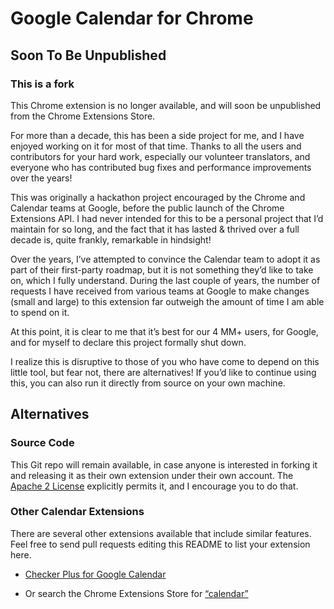 # Google Calendar for Chrome

## Soon To Be Unpublished
### This is a fork

This Chrome extension is no longer available, and will soon be unpublished from the Chrome Extensions Store.

For more than a decade, this has been a side project for me, and I have enjoyed working on it for most of that time. Thanks to all the users and contributors for your hard work, especially our volunteer translators, and everyone who has contributed bug fixes and performance improvements over the years!

This was originally a hackathon project encouraged by the Chrome and Calendar teams at Google, before the public launch of the Chrome Extensions API. I had never intended for this to be a personal project that I’d maintain for so long, and the fact that it has lasted & thrived over a full decade is, quite frankly, remarkable in hindsight!

Over the years, I’ve attempted to convince the Calendar team to adopt it as part of their first-party roadmap, but it is not something they’d like to take on, which I fully understand. During the last couple of years, the number of requests I have received from various teams at Google to make changes (small and large) to this extension far outweigh the amount of time I am able to spend on it.

At this point, it is clear to me that it’s best for our 4 MM+ users, for Google, and for myself to declare this project formally shut down.

I realize this is disruptive to those of you who have come to depend on this little tool, but fear not, there are alternatives! If you’d like to continue using this, you can also run it directly from source on your own machine.

## Alternatives

### Source Code

This Git repo will remain available, in case anyone is interested in forking it and releasing it as their own extension under their own account. The [Apache 2 License](COPYING) explicitly permits it, and I encourage you to do that.

### Other Calendar Extensions

There are several other extensions available that include similar features. Feel free to send pull requests editing this README to list your extension here.

- [Checker Plus for Google Calendar](https://chrome.google.com/webstore/detail/checker-plus-for-google-c/hkhggnncdpfibdhinjiegagmopldibha)

- Or search the Chrome Extensions Store for [“calendar”](https://chrome.google.com/webstore/search/calendar)
